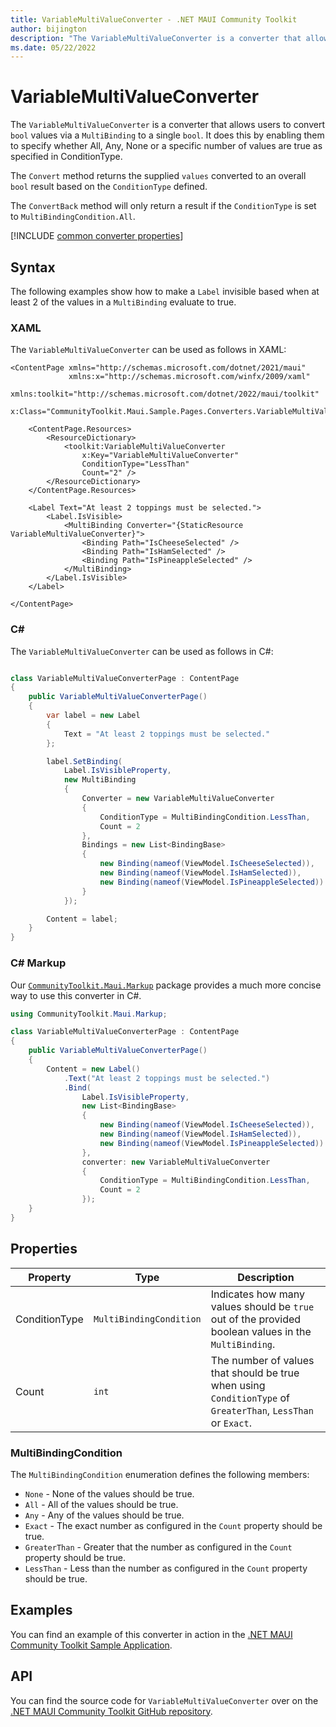 ```yaml
---
title: VariableMultiValueConverter - .NET MAUI Community Toolkit
author: bijington
description: "The VariableMultiValueConverter is a converter that allows users to convert multiple bool value bindings to a single bool."
ms.date: 05/22/2022
---
```


# VariableMultiValueConverter

The `VariableMultiValueConverter` is a converter that allows users to convert `bool` values via a `MultiBinding` to a single `bool`. It does this by enabling them to specify whether All, Any, None or a specific number of values are true as specified in ConditionType.

The `Convert` method returns the supplied `values` converted to an overall `bool` result based on the `ConditionType` defined.

The `ConvertBack` method will only return a result if the `ConditionType` is set to `MultiBindingCondition.All`.

[!INCLUDE [common converter properties](../includes/communitytoolkit-converter.md)]

## Syntax

The following examples show how to make a `Label` invisible based when at least 2 of the values in a `MultiBinding` evaluate to true.

### XAML

The `VariableMultiValueConverter` can be used as follows in XAML:

```xaml
<ContentPage xmlns="http://schemas.microsoft.com/dotnet/2021/maui"
             xmlns:x="http://schemas.microsoft.com/winfx/2009/xaml"
             xmlns:toolkit="http://schemas.microsoft.com/dotnet/2022/maui/toolkit"
             x:Class="CommunityToolkit.Maui.Sample.Pages.Converters.VariableMultiValueConverterPage">

    <ContentPage.Resources>
        <ResourceDictionary>
            <toolkit:VariableMultiValueConverter 
                x:Key="VariableMultiValueConverter"
                ConditionType="LessThan"
                Count="2" />
        </ResourceDictionary>
    </ContentPage.Resources>

    <Label Text="At least 2 toppings must be selected.">
        <Label.IsVisible>
            <MultiBinding Converter="{StaticResource VariableMultiValueConverter}">
                <Binding Path="IsCheeseSelected" />
                <Binding Path="IsHamSelected" />
                <Binding Path="IsPineappleSelected" />
            </MultiBinding>
        </Label.IsVisible>
    </Label>

</ContentPage>
```

### C#

The `VariableMultiValueConverter` can be used as follows in C#:

```csharp

class VariableMultiValueConverterPage : ContentPage
{
    public VariableMultiValueConverterPage()
    {
        var label = new Label
        {
            Text = "At least 2 toppings must be selected."
        };

        label.SetBinding(
            Label.IsVisibleProperty,
            new MultiBinding
            {
                Converter = new VariableMultiValueConverter
                {
                    ConditionType = MultiBindingCondition.LessThan,
                    Count = 2
                },
                Bindings = new List<BindingBase>
                {
                    new Binding(nameof(ViewModel.IsCheeseSelected)),
                    new Binding(nameof(ViewModel.IsHamSelected)),
                    new Binding(nameof(ViewModel.IsPineappleSelected))
                }
            });

        Content = label;
    }
}
```

### C# Markup

Our [`CommunityToolkit.Maui.Markup`](../markup/markup.md) package provides a much more concise way to use this converter in C#.

```csharp
using CommunityToolkit.Maui.Markup;

class VariableMultiValueConverterPage : ContentPage
{
    public VariableMultiValueConverterPage()
    {
        Content = new Label()
            .Text("At least 2 toppings must be selected.")
            .Bind(
                Label.IsVisibleProperty,
                new List<BindingBase>
                {
                    new Binding(nameof(ViewModel.IsCheeseSelected)),
                    new Binding(nameof(ViewModel.IsHamSelected)),
                    new Binding(nameof(ViewModel.IsPineappleSelected))
                },
                converter: new VariableMultiValueConverter
                {
                    ConditionType = MultiBindingCondition.LessThan,
                    Count = 2
                });
    }
}
```

## Properties

|Property  |Type  |Description  |
|---------|---------|---------|
| ConditionType | `MultiBindingCondition` | Indicates how many values should be `true` out of the provided boolean values in the `MultiBinding`. |
| Count | `int` | The number of values that should be true when using `ConditionType` of `GreaterThan`, `LessThan` or `Exact`. |

### MultiBindingCondition

The `MultiBindingCondition` enumeration defines the following members:

- `None` - None of the values should be true.
- `All` - All of the values should be true.
- `Any` - Any of the values should be true.
- `Exact` - The exact number as configured in the `Count` property should be true.
- `GreaterThan` - Greater that the number as configured in the `Count` property should be true.
- `LessThan` - Less than the number as configured in the `Count` property should be true.

## Examples

You can find an example of this converter in action in the [.NET MAUI Community Toolkit Sample Application](https://github.com/CommunityToolkit/Maui/blob/main/samples/CommunityToolkit.Maui.Sample/Pages/Converters/VariableMultiValueConverterPage.xaml).

## API

You can find the source code for `VariableMultiValueConverter` over on the [.NET MAUI Community Toolkit GitHub repository](https://github.com/CommunityToolkit/Maui/blob/main/src/CommunityToolkit.Maui/Converters/VariableMultiValueConverter.shared.cs).
